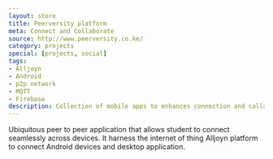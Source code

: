 ```yaml
---
layout: store
title: Peerversity platform
meta: Connect and Collaborate
source: http://www.peerversity.co.ke/
category: projects
special: [projects, social]
tags:
- Alljoyn
- Android
- p2p network
- MQTT
- Firebase
description: Collection of mobile apps to enhances connection and collaboration among students.
---
```


Ubiquitous peer to peer application that allows student to connect seamlessly across devices. 
It harness the internet of thing Alljoyn platform to connect Android devices and desktop application.